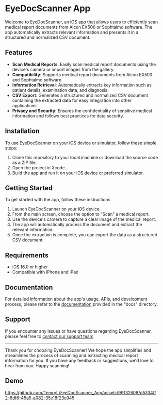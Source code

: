 # EyeDocScanner App

Welcome to EyeDocScanner, an iOS app that allows users to efficiently scan medical report documents from Alcon EX500 or Sophtalmo software. The app automatically extracts relevant information and presents it in a structured and normalized CSV document.

## Features

- **Scan Medical Reports**: Easily scan medical report documents using the device's camera or import images from the gallery.
- **Compatibility**: Supports medical report documents from Alcon EX500 and Sophtalmo software.
- **Information Retrieval**: Automatically extracts key information such as patient details, examination data, and diagnosis.
- **CSV Export**: Generates a structured and normalized CSV document containing the extracted data for easy integration into other applications.
- **Privacy and Security**: Ensures the confidentiality of sensitive medical information and follows best practices for data security.

## Installation

To use EyeDocScanner on your iOS device or simulator, follow these simple steps:

1. Clone this repository to your local machine or download the source code as a ZIP file.
2. Open the project in Xcode.
3. Build the app and run it on your iOS device or preferred simulator.

## Getting Started

To get started with the app, follow these instructions:

1. Launch EyeDocScanner on your iOS device.
2. From the main screen, choose the option to "Scan" a medical report.
3. Use the device's camera to capture a clear image of the medical report.
4. The app will automatically process the document and extract the relevant information.
5. Once the extraction is complete, you can export the data as a structured CSV document.

## Requirements

- iOS 16.0 or higher
- Compatible with iPhone and iPad

## Documentation

For detailed information about the app's usage, APIs, and development process, please refer to the [documentation](docs/README.md) provided in the "docs" directory.

## Support

If you encounter any issues or have questions regarding EyeDocScanner, please feel free to [contact our support team](mailto:support@eyedocscannerapp.com).

---

Thank you for choosing EyeDocScanner! We hope the app simplifies and streamlines the process of scanning and extracting medical report information for you. If you have any feedback or suggestions, we'd love to hear from you. Happy scanning!

## Demo

https://github.com/TemryL/EyeDocScanner_App/assets/99132608/d5334ff2-6df6-45a9-a082-35e18f23c045

